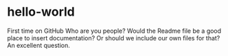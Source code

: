 # hello-world
First time on GitHub
Who are you people?
Would the Readme file be a good place to insert documentation? Or should we include our own files for that?
An excellent question.
